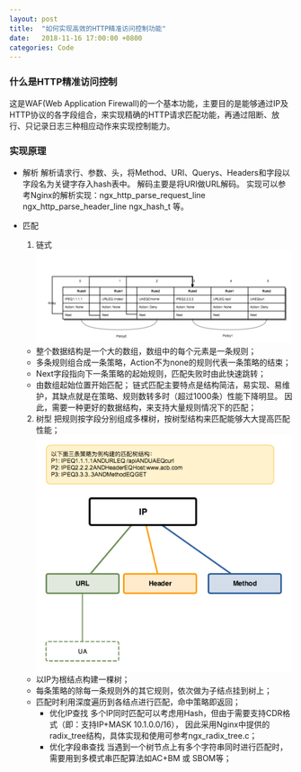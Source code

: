 ```yaml
---
layout: post
title:  "如何实现高效的HTTP精准访问控制功能"
date:   2018-11-16 17:00:00 +0800
categories: Code
---
```

### 什么是HTTP精准访问控制
  这是WAF(Web Application Firewall)的一个基本功能，主要目的是能够通过IP及HTTP协议的各字段组合，来实现精确的HTTP请求匹配功能，再通过阻断、放行、只记录日志三种相应动作来实现控制能力。

### 实现原理
* 解析
  解析请求行、参数、头，将Method、URI、Querys、Headers和字段以字段名为关键字存入hash表中。
  解码主要是将URI做URL解码。
  实现可以参考Nginx的解析实现：ngx_http_parse_request_line ngx_http_parse_header_line ngx_hash_t 等。

* 匹配
  1. 链式
    ![链式匹配](/assets/List_match.png "链式匹配图")
    * 整个数据结构是一个大的数组，数组中的每个元素是一条规则；
    * 多条规则组合成一条策略，Action不为none的规则代表一条策略的结束；
    * Next字段指向下一条策略的起始规则，匹配失败时由此快速跳转；
    * 由数组起始位置开始匹配；
    链式匹配主要特点是结构简洁，易实现、易维护，其缺点就是在策略、规则数转多时（超过1000条）性能下降明显。
    因此，需要一种更好的数据结构，来支持大量规则情况下的匹配；

  2. 树型
    把规则按字段分别组成多棵树，按树型结构来匹配能够大大提高匹配性能；
    ![树型匹配](/assets/Tree_match.png "树型匹配图")
    * 以IP为根结点构建一棵树；
    * 每条策略的除每一条规则外的其它规则，依次做为子结点挂到树上；
    * 匹配时利用深度遍历到各结点进行匹配，命中策略即返回；
      * 优化IP查找
        多个IP同时匹配可以考虑用Hash，但由于需要支持CDR格式（即：支持IP+MASK 10.1.0.0/16），
        因此采用Nginx中提供的radix_tree结构，具体实现和使用可参考ngx_radix_tree.c；
      * 优化字段串查找
        当遇到一个树节点上有多个字符串同时进行匹配时，需要用到多模式串匹配算法如AC+BM 或 SBOM等；
